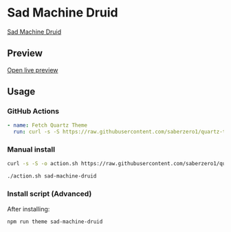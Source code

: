 # Sad Machine Druid

[Sad Machine Druid](#)

## Preview

[Open live preview](https://quartz-themes.github.io/sad-machine-druid/)

## Usage

### GitHub Actions

```yaml
- name: Fetch Quartz Theme
  run: curl -s -S https://raw.githubusercontent.com/saberzero1/quartz-themes/master/action.sh | bash -s -- sad-machine-druid
```

### Manual install

```bash
curl -s -S -o action.sh https://raw.githubusercontent.com/saberzero1/quartz-themes/master/action.sh

./action.sh sad-machine-druid
```

### Install script (Advanced)

After installing:

```bash
npm run theme sad-machine-druid
```

